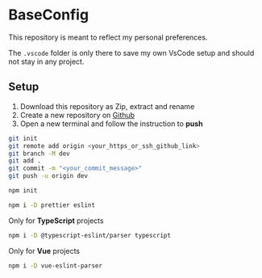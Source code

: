 # BaseConfig

This repository is meant to reflect my personal preferences.

The `.vscode` folder is only there to save my own VsCode setup and should not stay in any project. 

## Setup
1. Download this repository as Zip, extract and rename
2. Create a new repository on [Github](https://github.com/)
3. Open a new terminal and follow the instruction to <strong>push</strong>
```bash
git init
git remote add origin <your_https_or_ssh_github_link>
git branch -M dev
git add .
git commit -m "<your_commit_message>"
git push -u origin dev
```

```bash
npm init
```
```bash
npm i -D prettier eslint 
```
Only for <strong>TypeScript</strong> projects
```bash
npm i -D @typescript-eslint/parser typescript
```
Only for <strong>Vue</strong> projects
```bash
npm i -D vue-eslint-parser
```
